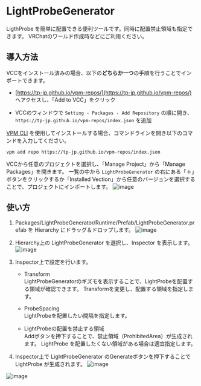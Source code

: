 # LightProbeGenerator

LigthProbe を簡単に配置できる便利ツールです。同時に配置禁止領域も指定できます。
VRChatのワールド作成時などにご利用ください。

## 導入方法

VCCをインストール済みの場合、以下の**どちらか一つ**の手順を行うことでインポートできます。

- [https://tp-jp.github.io/vpm-repos/](https://tp-jp.github.io/vpm-repos/) へアクセスし、「Add to VCC」をクリック

- VCCのウィンドウで `Setting - Packages - Add Repository` の順に開き、 `https://tp-jp.github.io/vpm-repos/index.json` を追加

[VPM CLI](https://vcc.docs.vrchat.com/vpm/cli/) を使用してインストールする場合、コマンドラインを開き以下のコマンドを入力してください。

```
vpm add repo https://tp-jp.github.io/vpm-repos/index.json
```
VCCから任意のプロジェクトを選択し、「Manage Project」から「Manage Packages」を開きます。
一覧の中から `LightProbeGenerator` の右にある「＋」ボタンをクリックするか「Installed Vection」から任意のバージョンを選択することで、プロジェクトにインポートします。
![image](https://github.com/tp-jp/LightProbeGenerator/assets/130125691/a439a948-54ab-41be-ba5b-dbaeb2d2dbc2)

## 使い方

1. Packages/LightProbeGenerator/Runtime/Prefab/LightProbeGenerator.prefab を Hierarchy にドラッグ＆ドロップします。
![image](https://github.com/tp-jp/LightProbeGenerator/assets/130125691/f0775d17-3d69-4ac5-9c35-48fd9bd1bf0c)

2. Hierarchy上の LightProbeGenerator を選択し、Inspector を表示します。
![image](https://github.com/tp-jp/LightProbeGenerator/assets/130125691/bb8002e6-3887-4542-9dbf-4f722aba7804)

3. Inspector上で設定を行います。   
   - Transform     
     LightProbeGeneratorのギズモを表示することで、LightProbeを配置する領域が確認できます。 Transformを変更し、配置する領域を指定します。
   
   - ProbeSpacing     
     LightProbeを配置したい間隔を指定します。
   
   - LightProbeの配置を禁止する領域     
     Addボタンを押下することで、禁止領域（ProhibitedArea）が生成されます。 LightProbe を配置したくない領域がある場合は適宜指定します。

4. Inspector上で LightProbeGenerator のGenerateボタンを押下することで LightProbe が生成されます。
![image](https://github.com/tp-jp/LightProbeGenerator/assets/130125691/a48c2e37-2485-4dea-a7ab-40c6cd20e229)

![image](https://github.com/tp-jp/LightProbeGenerator/assets/130125691/3bb59b87-93d5-4961-b439-93fc72fcf533)

